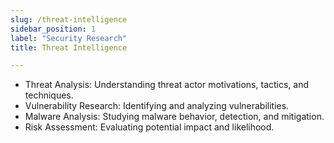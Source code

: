 ```yaml
---
slug: /threat-intelligence
sidebar_position: 1
label: "Security Research"
title: Threat Intelligence

---
```



- Threat Analysis: Understanding threat actor motivations, tactics, and techniques.
- Vulnerability Research: Identifying and analyzing vulnerabilities.
- Malware Analysis: Studying malware behavior, detection, and mitigation.
- Risk Assessment: Evaluating potential impact and likelihood.

